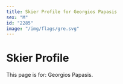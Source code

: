 ```yaml
---
title: Skier Profile for Georgios Papasis
sex: "M"
id: "2285"
image: "/img/flags/gre.svg" 
---
```


# Skier Profile

This page is for: Georgios Papasis.
    